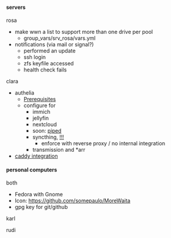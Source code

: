 #### servers
rosa
- make wwn a list to support more than one drive per pool
  - group_vars/srv_rosa/vars.yml
- notifications (via mail or signal?)
  - performed an update
  - ssh login
  - zfs keyfile accessed
  - health check fails

clara
- authelia
  - [Prerequisites](https://www.authelia.com/integration/prologue/get-started/)
  - configure for
    - immich
    - jellyfin
    - nextcloud
    - soon: [piped](https://github.com/TeamPiped/Piped/pull/2571)
    - syncthing, [!!!](https://forum.syncthing.net/t/hide-no-authentication-warning-when-external-auth-already-exists/17742/8)
      - enforce with reverse proxy / no internal integration
    - transmission and *arr
- [caddy integration](https://www.authelia.com/integration/proxies/caddy/)

#### personal computers
both
- Fedora with Gnome
- Icon: https://github.com/somepaulo/MoreWaita
- gpg key for git/github

karl

rudi

